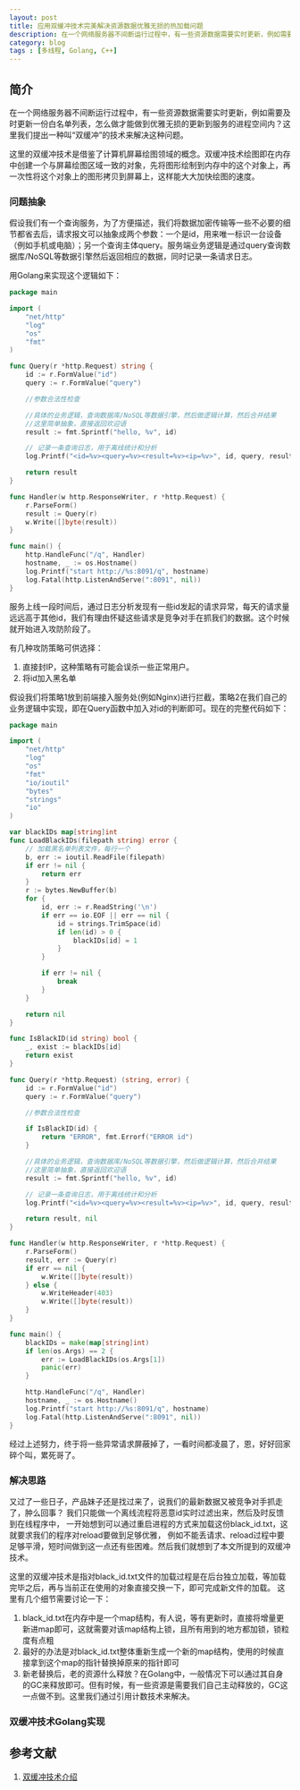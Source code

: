```yaml
---
layout: post
title: 应用双缓冲技术完美解决资源数据优雅无损的热加载问题
description: 在一个网络服务器不间断运行过程中，有一些资源数据需要实时更新，例如需要及时更新一份白名单列表，怎么做才能做到优雅无损的更新到服务的进程空间内？这里我们提出一种叫“双缓冲”的技术来解决这种问题。
category: blog
tags : [多线程, Golang, C++]
---
```


## 简介

在一个网络服务器不间断运行过程中，有一些资源数据需要实时更新，例如需要及时更新一份白名单列表，怎么做才能做到优雅无损的更新到服务的进程空间内？这里我们提出一种叫“双缓冲”的技术来解决这种问题。

这里的双缓冲技术是借鉴了计算机屏幕绘图领域的概念。双缓冲技术绘图即在内存中创建一个与屏幕绘图区域一致的对象，先将图形绘制到内存中的这个对象上，再一次性将这个对象上的图形拷贝到屏幕上，这样能大大加快绘图的速度。

### 问题抽象

假设我们有一个查询服务，为了方便描述，我们将数据加密传输等一些不必要的细节都省去后，请求报文可以抽象成两个参数：一个是id，用来唯一标识一台设备（例如手机或电脑）；另一个查询主体query。服务端业务逻辑是通过query查询数据库/NoSQL等数据引擎然后返回相应的数据，同时记录一条请求日志。

用Golang来实现这个逻辑如下：

```go
package main

import (
	"net/http"
	"log"
	"os"
	"fmt"
)

func Query(r *http.Request) string {
	id := r.FormValue("id")
	query := r.FormValue("query")

	//参数合法性检查

	//具体的业务逻辑，查询数据库/NoSQL等数据引擎，然后做逻辑计算，然后合并结果
	//这里简单抽象，直接返回欢迎语
	result := fmt.Sprintf("hello, %v", id)

	// 记录一条查询日志，用于离线统计和分析
	log.Printf("<id=%v><query=%v><result=%v><ip=%v>", id, query, result, r.RemoteAddr)

	return result
}

func Handler(w http.ResponseWriter, r *http.Request) {
	r.ParseForm()
	result := Query(r)
	w.Write([]byte(result))
}

func main() {
	http.HandleFunc("/q", Handler)
	hostname, _ := os.Hostname()
	log.Printf("start http://%s:8091/q", hostname)
	log.Fatal(http.ListenAndServe(":8091", nil))
}
```

服务上线一段时间后，通过日志分析发现有一些id发起的请求异常，每天的请求量远远高于其他id，我们有理由怀疑这些请求是竞争对手在抓我们的数据。这个时候就开始进入攻防阶段了。

有几种攻防策略可供选择：

1. 直接封IP，这种策略有可能会误杀一些正常用户。
2. 将id加入黑名单

假设我们将策略1放到前端接入服务处(例如Nginx)进行拦截，策略2在我们自己的业务逻辑中实现，即在Query函数中加入对id的判断即可。现在的完整代码如下：

```go
package main

import (
	"net/http"
	"log"
	"os"
	"fmt"
	"io/ioutil"
	"bytes"
	"strings"
	"io"
)

var blackIDs map[string]int
func LoadBlackIDs(filepath string) error {
	// 加载黑名单列表文件，每行一个
	b, err := ioutil.ReadFile(filepath)
	if err != nil {
		return err
	}
	r := bytes.NewBuffer(b)
	for {
		id, err := r.ReadString('\n')
		if err == io.EOF || err == nil {
			id = strings.TrimSpace(id)
			if len(id) > 0 {
				blackIDs[id] = 1
			}
		}

		if err != nil {
			break
		}
	}

	return nil
}

func IsBlackID(id string) bool {
	_, exist := blackIDs[id]
	return exist
}

func Query(r *http.Request) (string, error) {
	id := r.FormValue("id")
	query := r.FormValue("query")

	//参数合法性检查

	if IsBlackID(id) {
		return "ERROR", fmt.Errorf("ERROR id")
	}

	//具体的业务逻辑，查询数据库/NoSQL等数据引擎，然后做逻辑计算，然后合并结果
	//这里简单抽象，直接返回欢迎语
	result := fmt.Sprintf("hello, %v", id)

	// 记录一条查询日志，用于离线统计和分析
	log.Printf("<id=%v><query=%v><result=%v><ip=%v>", id, query, result, r.RemoteAddr)

	return result, nil
}

func Handler(w http.ResponseWriter, r *http.Request) {
	r.ParseForm()
	result, err := Query(r)
	if err == nil {
		w.Write([]byte(result))
	} else {
		w.WriteHeader(403)
		w.Write([]byte(result))
	}
}

func main() {
	blackIDs = make(map[string]int)
	if len(os.Args) == 2 {
		err := LoadBlackIDs(os.Args[1])
		panic(err)
	}

	http.HandleFunc("/q", Handler)
	hostname, _ := os.Hostname()
	log.Printf("start http://%s:8091/q", hostname)
	log.Fatal(http.ListenAndServe(":8091", nil))
}
```

经过上述努力，终于将一些异常请求屏蔽掉了，一看时间都凌晨了，恩，好好回家碎个叫，累死哥了。

### 解决思路

又过了一些日子，产品妹子还是找过来了，说我们的最新数据又被竞争对手抓走了，肿么回事？
我们只能做一个离线流程将恶意id实时过滤出来，然后及时反馈到在线程序中，
一开始想到可以通过重启进程的方式来加载这份black_id.txt，这就要求我们的程序对reload要做到足够优雅，
例如不能丢请求、reload过程中要足够平滑，短时间做到这一点还有些困难。然后我们就想到了本文所提到的双缓冲技术。

这里的双缓冲技术是指对black_id.txt文件的加载过程是在后台独立加载，等加载完毕之后，再与当前正在使用的对象直接交换一下，即可完成新文件的加载。
这里有几个细节需要讨论一下：

1. black_id.txt在内存中是一个map结构，有人说，等有更新时，直接将增量更新进map即可，这就需要对该map结构上锁，且所有用到的地方都加锁，锁粒度有点粗
2. 最好的办法是对black_id.txt整体重新生成一个新的map结构，使用的时候直接拿到这个map的指针替换掉原来的指针即可
3. 新老替换后，老的资源什么释放？在Golang中，一般情况下可以通过其自身的GC来释放即可。但有时候，有一些资源是需要我们自己主动释放的，GC这一点做不到。这里我们通过引用计数技术来解决。

### 双缓冲技术Golang实现



## 参考文献

1. [双缓冲技术介绍](http://baike.haosou.com/doc/302938-320692.html)





